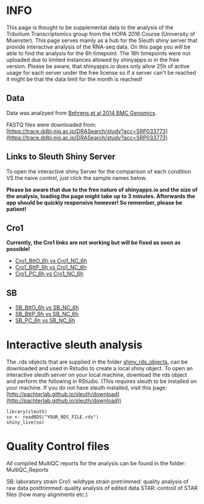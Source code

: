 
# INFO
This page is thought to be supplemental data to the analysis of the Tribolium Transcriptomics group from the HOPA 2016 Course (University of Muenster). This page serves mainly as a hub for the Sleuth shiny server that provide interactive analysis of the RNA-seq data. On this page you will be able to find the analysis for the 6h timepoint. The 18h timepoints were not uploaded due to limited instances allowed by shinyapps.io in the free version. Please be aware, that shinyapps.io does only allow 25h of active usage for each server under the free license so if a server can't be reached it might be that the data limit for the month is reached!

## Data 
Data was analzyed from [Behrens et al 2014 BMC Genomics](http://bmcgenomics.biomedcentral.com/articles/10.1186/1471-2164-15-445).

FASTQ files were downloaded from: [https://trace.ddbj.nig.ac.jp/DRASearch/study?acc=SRP033773](https://trace.ddbj.nig.ac.jp/DRASearch/study?acc=SRP033773)

## Links to Sleuth Shiny Server

To open the interactive shiny Server for the comparison of each condition  VS the naive control, just click the sample names below. 

**Please be aware that due to the free nature of shinyapps.io and the size of the analysis, loading the page might take up to 3 minutes. Afterwards the app should be quickly responsive however! So remember, please be patient!**


## Cro1
**Currently, the Cro1 links are not working but will be fixed as soon as possible!**

* [Cro1_BttO_6h vs Cro1_NC_6h](https://flowuenne.shinyapps.io/cro1_btto_6h/)
* [Cro1_BttP_6h vs Cro1_NC_6h](https://flowuenne.shinyapps.io/cro1_bttp_6h/)
* [Cro1_PC_6h vs Cro1_NC_6h](https://flowuenne.shinyapps.io/cro1_pc_6h/)


## SB
* [SB_BttO_6h vs SB_NC_6h](https://jonasbohn.shinyapps.io/sb_btto_6h/)
* [SB_BttP_6h vs SB_NC_6h](https://flowuenne.shinyapps.io/sb_bttp_6h/)
* [SB_PC_6h vs SB_NC_6h](https://jonasbohn.shinyapps.io/sb_pc_6h/)

# Interactive sleuth analysis
The .rds objects that are supplied in the folder [shiny_rds_objects](https://github.com/FloWuenne/HOPA_Course_2016_Tribolium_Transcriptomics/tree/master/shiny_rds_objects), can be downloaded and used in Rstudio to create a local shiny object. To open an interactive sleuth server on your local machine, download the rds object and perform the following in RStudio. (This requires sleuth to be installed on your machine. If you do not have sleuth installed, visit this page: [http://pachterlab.github.io/sleuth/download](http://pachterlab.github.io/sleuth/download))

    library(sleuth)
    so <- readRDS("YOUR_RDS_FILE.rds")
    shiny_live(so)

# Quality Control files

All compiled MultiQC reports for the analysis can be found in the folder: MultiQC_Reports

SB: laboratory strain
Cro1: wildtype strain
pretrimmed: quality analysis of raw data
posttrimmed: quality analysis of edited data
STAR: controll of STAR files (how many alignments etc.)
